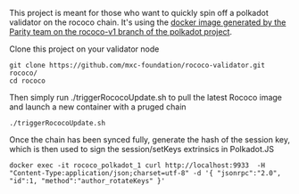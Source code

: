 This project is meant for those who want to quickly spin off a polkadot validator on the rococo chain.
It's using the [docker image generated by the Parity team on the rococo-v1 branch of the polkadot project](https://github.com/paritytech/polkadot/tree/rococo-v1).

Clone this project on your validator node
```
git clone https://github.com/mxc-foundation/rococo-validator.git rococo/
cd rococo
```
Then simply run ./triggerRococoUpdate.sh to pull the latest Rococo image and launch a new container with a pruged chain
```
./triggerRococoUpdate.sh 
```
Once the chain has been synced fully, generate the hash of the session key, which is then used to sign the session/setKeys extrinsics in Polkadot.JS
```
docker exec -it rococo_polkadot_1 curl http://localhost:9933  -H "Content-Type:application/json;charset=utf-8" -d '{ "jsonrpc":"2.0", "id":1, "method":"author_rotateKeys" }'
```
